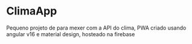 # ClimaApp

Pequeno projeto de para mexer com a API do clima, PWA criado usando angular v16 e material design, hosteado na firebase
